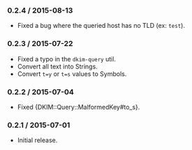 ### 0.2.4 / 2015-08-13

* Fixed a bug where the queried host has no TLD (ex: `test`).

### 0.2.3 / 2015-07-22

* Fixed a typo in the `dkim-query` util.
* Convert all text into Strings.
* Convert `t=y` or `t=s` values to Symbols.

### 0.2.2 / 2015-07-04

* Fixed {DKIM::Query::MalformedKey#to_s}.

### 0.2.1 / 2015-07-01

* Initial release.
